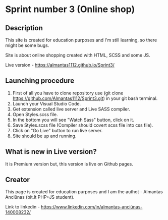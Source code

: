 # Sprint number 3 (Online shop)

## Description
This site is created for education purposes and I'm still learning, so there might be some bugs.

Site is about online shopping created with HTML, SCSS and some JS.

Live version - https://almantas1112.github.io/Sprint3/

## Launching procedure
1. First of all you have to clone repository use (git clone https://github.com/Almantas1112/Sprint3.git) in your git bash terminal.
2. Launch your Visual Studio Code.
3. Get extension called live server and Live SASS compiler.
4. Open Styles.scss file.
5. In the bottom you will see "Watch Sass" button, click on it.
6. Save Styles.scss file (Compiler should covert scss file into css file).
7. Click on "Go Live" button to run live server.
8. Site should be up and running.

## What is new in Live version?

It is Premium version but, this version is live on Github pages.

## Creator

This page is created for education purposes and I am the authot - Almantas Anciūnas (bit.lt PHP+JS student).

Link to linkedin - https://www.linkedin.com/in/almantas-anciūnas-140008232/